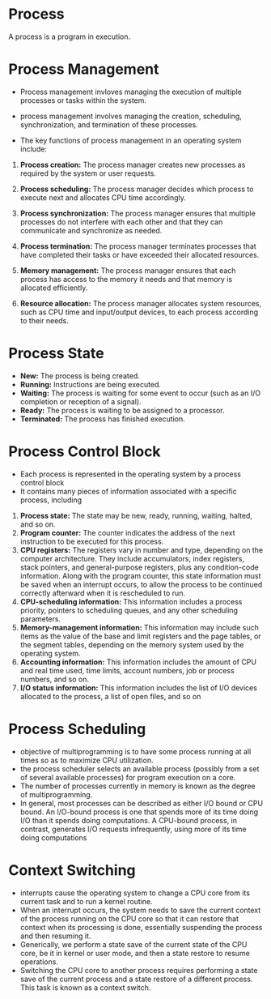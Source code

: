 
# Process

A process is a program in execution.

# Process Management

- Process management invloves managing the execution of multiple processes or tasks within the system. 
- process management involves managing the creation, scheduling, synchronization, and termination of these processes.

- The key functions of process management in an operating system include:

1. **Process creation:** The process manager creates new processes as required by the system or user requests.

2. **Process scheduling:** The process manager decides which process to execute next and allocates CPU time accordingly.

3. **Process synchronization:** The process manager ensures that multiple processes do not interfere with each other and that they can communicate and synchronize as needed.

4. **Process termination:** The process manager terminates processes that have completed their tasks or have exceeded their allocated resources.

5. **Memory management:** The process manager ensures that each process has access to the memory it needs and that memory is allocated efficiently.

6. **Resource allocation:** The process manager allocates system resources, such as CPU time and input/output devices, to each process according to their needs.

# Process State

- **New:** The process is being created.
- **Running:** Instructions are being executed.
- **Waiting:** The process is waiting for some event to occur (such as an I/O completion or reception of a signal).
- **Ready:** The process is waiting to be assigned to a processor.
- **Terminated:** The process has finished execution.

# Process Control Block
- Each process is represented in the operating system by a process control
block
- It contains many pieces of information associated with a specific process, including
1. **Process state:** The state may be new, ready, running, waiting, halted, and so on.
2. **Program counter:** The counter indicates the address of the next instruction to be executed for this process.
3. **CPU registers:** The registers vary in number and type, depending on the computer architecture. They include accumulators, index registers, stack pointers, and general-purpose registers, plus any condition-code information. Along with the program counter, this state information must be saved when an interrupt occurs, to allow the process to be continued correctly afterward when it is rescheduled to run.
4. **CPU-scheduling information:** This information includes a process priority, pointers to scheduling queues, and any other scheduling parameters.
5. **Memory-management information:** This information may include such items as the value of the base and limit registers and the page tables, or the segment tables, depending on the memory system used by the operating system.
6. **Accounting information:** This information includes the amount of CPU
and real time used, time limits, account numbers, job or process numbers,
and so on.
7. **I/O status information:** This information includes the list of I/O devices
allocated to the process, a list of open files, and so on

# Process Scheduling 
- objective of multiprogramming is to have some process running at all times so as to maximize CPU utilization.
- the process scheduler selects an available process (possibly from a set of several available processes) for program execution on a core.
- The number of processes currently in memory is known as the degree of multiprogramming.
- In general, most processes can be described as either I/O bound or CPU bound. An I/O-bound process is one that spends more of its time doing I/O than it spends doing computations. A CPU-bound process, in contrast, generates I/O requests
infrequently, using more of its time doing computations

# Context Switching 
- interrupts cause the operating system to change a CPU core from its current task and to run a kernel routine.
- When an interrupt occurs, the system needs to save the current context of the process running on the CPU core so that it can restore that context when its processing is done, essentially suspending the process and then resuming it.
-  Generically, we perform a state save of the current state of the CPU core, be it in kernel or user mode, and then a state restore to resume operations.
-  Switching the CPU core to another process requires performing a state save of the current process and a state restore of a different process. This task is known as a context switch.

